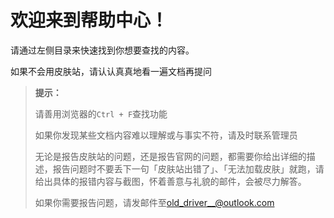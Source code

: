 <br><br>

# 欢迎来到帮助中心！
请通过左侧目录来快速找到你想要查找的内容。

如果不会用皮肤站，请认认真真地看一遍文档再提问

> **提示：**
> 
> 请善用浏览器的`Ctrl + F`查找功能
> 
> 如果你发现某些文档内容难以理解或与事实不符，请及时联系管理员
> 
> 无论是报告皮肤站的问题，还是报告官网的问题，都需要你给出详细的描述，报告问题时不要丢下一句「皮肤站出错了」、「无法加载皮肤」就跑，请给出具体的报错内容与截图，怀着善意与礼貌的邮件，会被尽力解答。
> 
> 如果你需要报告问题，请发邮件至<old_driver__@outlook.com>


